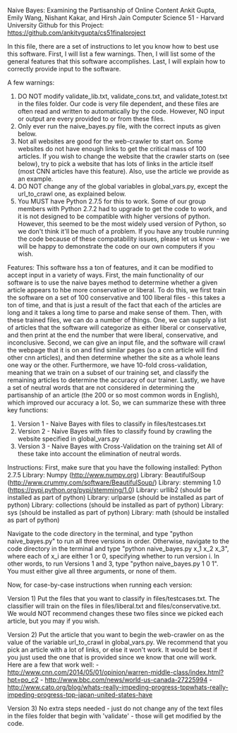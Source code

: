 Naive Bayes: Examining the Partisanship of Online Content
Ankit Gupta, Emily Wang, Nishant Kakar, and Hirsh Jain
Computer Science 51 - Harvard University
Github for this Project: https://github.com/ankitvgupta/cs51finalproject

In this file, there are a set of instructions to let you know how to best use this software. First, I will list a few warnings. Then, I will list some of the general features that this software accomplishes. Last, I will explain how to correctly provide input to the software. 


A few warnings:
1) DO NOT modify validate_lib.txt, validate_cons.txt, and validate_totest.txt in the files folder. Our code is very file dependent, and these files are often read and written to automatically by the code. However, NO input or output are every provided to or from these files. 
2) Only ever run the naive_bayes.py file, with the correct inputs as given below.
3) Not all websites are good for the web-crawler to start on. Some websites do not have enough links to get the critical mass of 100 articles. If you wish to change the website that the crawler starts on (see below), try to pick a website that has lots of links in the article itself (most CNN articles have this feature). Also, use the article we provide as an example.
4) DO NOT change any of the global variables in global_vars.py, except the url_to_crawl one, as explained below.
5) You MUST have Python 2.7.5 for this to work. Some of our group members with Python 2.7.2 had to upgrade to get the code to work, and it is not designed to be compatible with higher versions of python. However, this seemed to be the most widely used version of Python, so we don't think it'll be much of a problem. If you have any trouble running the code because of these compatability issues, please let us know - we will be happy to demonstrate the code on our own computers if you wish.



Features:
This software hss a ton of features, and it can be modified to accept input in a variety of ways. First, the main functionality of our software is to use the naive bayes method to determine whether a given article appears to hbe more conservative or liberal. To do this, we first train the software on a set of 100 conservative and 100 liberal files - this takes a ton of time, and that is just a result of the fact that each of the articles are long and it takes a long time to parse and make sense of them. Then, with these trained files, we can do a number of things. One, we can supply a list of articles that the software will categorize as either liberal or conservative, and then print at the end the number that were liberal, conservative, and inconclusive. Second, we can give an input file, and the software will crawl the webpage that it is on and find similar pages (so a cnn article will find other cnn articles), and then determine whether the site as a whole leans one way or the other. Furthermore, we have 10-fold cross-validation, meaning that we train on a subset of our training set, and classify the remaining articles to determine the accuracy of our trainer. Lastly, we have a set of neutral words that are not considered in determining the partisanship of an article (the 200 or so most common words in English), which improved our accuracy a lot. So, we can summarize these with three key functions:

1) Version 1 - Naive Bayes with files to classify in files/testcases.txt
2) Version 2 - Naive Bayes with files to classify found by crawling the website specified in global_vars.py
3) Version 3 - Naive Bayes with Cross-Validation on the training set
All of these take into account the elimination of neutral words.


Instructions:
First, make sure that you have the following installed:
Python 2.7.5
Library: Numpy (http://www.numpy.org)
Library: BeautifulSoup (http://www.crummy.com/software/BeautifulSoup/)
Library: stemming 1.0 (https://pypi.python.org/pypi/stemming/1.0)
Library: urllib2 (should be installed as part of python)
Library: urlparse (should be installed as part of python)
Library: collections (should be installed as part of python)
Library: sys (should be installed as part of python)
Library: math (should be installed as part of python)

Navigate to the code directory in the terminal, and type "python naive_bayes.py" to run all three versions in order. Otherwise, navigate to the code directory in the terminal and type "python naive_bayes.py x_1 x_2 x_3", where each of x_i are either 1 or 0, specifying whether to run version i. In other words, to run Versions 1 and 3, type "python naive_bayes.py 1 0 1". You must either give all three arguments, or none of them.

Now, for case-by-case instructions when running each version:

Version 1) Put the files that you want to classify in files/testcases.txt. The classifier will train on the files in files/liberal.txt and files/conservative.txt. We would NOT recommend changes these two files since we picked each article, but you may if you wish.

Version 2) Put the article that you want to begin the web-crawler on as the value of the variable url_to_crawl in global_vars.py. We recommend that you pick an article with a lot of links, or else it won't work. It would be best if you just used the one that is provided since we know that one will work. Here are a few that work well:
	- http://www.cnn.com/2014/05/01/opinion/warren-middle-class/index.html?hpt=po_c2
	- http://www.bbc.com/news/world-us-canada-27225994
	- http://www.cato.org/blog/whats-really-impeding-progress-tppwhats-really-impeding-progress-tpp-japan-united-states-have

Version 3) No extra steps needed - just do not change any of the text files in the files folder that begin with 'validate' - those will get modified by the code. 


